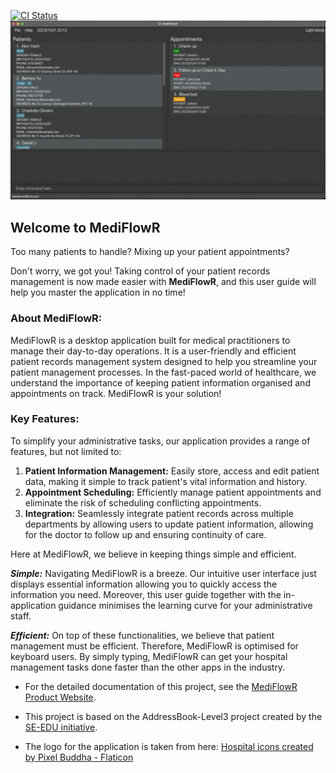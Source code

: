 [![CI Status](https://github.com/AY2324S1-CS2103T-T08-4/tp/workflows/Java%20CI/badge.svg)](https://github.com/AY2324S1-CS2103T-T08-4/tp/actions)
![Ui](docs/images/Ui.png)

## Welcome to MediFlowR

Too many patients to handle? Mixing up your patient appointments?

Don't worry, we got you! Taking control of your patient records management is now made easier with **MediFlowR**, and
this user guide will help you master the application in no time!

### About MediFlowR:

MediFlowR is a desktop application built for medical practitioners to manage their day-to-day operations. It is a
user-friendly and efficient patient records management system designed to help you streamline your patient management
processes. In the fast-paced world of healthcare, we understand the importance of keeping patient information organised
and appointments on track. MediFlowR is your solution!

### Key Features:
To simplify your administrative tasks, our application provides a range of features, but not limited to:

1. **Patient Information Management:** Easily store, access and edit patient data, making it simple to track patient's vital information and history.
2. **Appointment Scheduling:** Efficiently manage patient appointments and eliminate the risk of scheduling conflicting appointments.
3. **Integration:** Seamlessly integrate patient records across multiple departments by allowing users to update patient information, allowing for the doctor to follow up and ensuring continuity of care.

Here at MediFlowR, we believe in keeping things simple and efficient.

_**Simple:**_
Navigating MediFlowR is a breeze. Our intuitive user interface just displays essential information allowing
you to quickly access the information you need. Moreover, this user guide together with the in-application guidance
minimises the learning curve for your administrative staff.

_**Efficient:**_
On top of these functionalities, we believe that patient management must be efficient.
Therefore, MediFlowR is optimised for keyboard users. By simply typing, MediFlowR can get your
hospital management tasks done faster than the other apps in the industry.

* For the detailed documentation of this project, see the [MediFlowR Product Website](https://ay2324s1-cs2103t-t08-4.github.io/tp/).

* This project is based on the AddressBook-Level3 project created by the [SE-EDU initiative](https://se-education.org).

* The logo for the application is taken from here: [Hospital icons created by Pixel Buddha - Flaticon](https://www.flaticon.com/free-icons/hospital)
